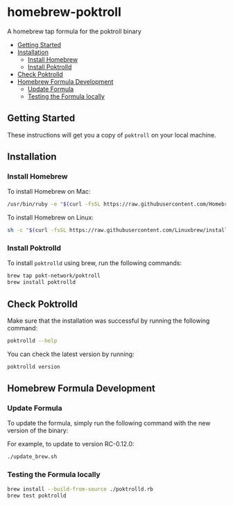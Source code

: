 # homebrew-poktroll <!-- omit in toc -->

A homebrew tap formula for the poktroll binary

- [Getting Started](#getting-started)
- [Installation](#installation)
  - [Install Homebrew](#install-homebrew)
  - [Install Poktrolld](#install-poktrolld)
- [Check Poktrolld](#check-poktrolld)
- [Homebrew Formula Development](#homebrew-formula-development)
  - [Update Formula](#update-formula)
  - [Testing the Formula locally](#testing-the-formula-locally)

## Getting Started

These instructions will get you a copy of `poktroll` on your local machine.

## Installation

### Install Homebrew

To install Homebrew on Mac:

```bash
/usr/bin/ruby -e "$(curl -fsSL https://raw.githubusercontent.com/Homebrew/install/master/install)"
```

To install Homebrew on Linux:

```bash
sh -c "$(curl -fsSL https://raw.githubusercontent.com/Linuxbrew/install/master/install.sh)"
```

### Install Poktrolld

To install `poktrolld` using brew, run the following commands:

```bash
brew tap pokt-network/poktroll
brew install poktrolld
```

## Check Poktrolld

Make sure that the installation was successful by running the following command:

```bash
poktrolld --help
```

You can check the latest version by running:

```bash
poktrolld version
```

## Homebrew Formula Development

### Update Formula

To update the formula, simply run the following command with the new version of the binary:

For example, to update to version RC-0.12.0:

```bash
./update_brew.sh
```

### Testing the Formula locally

```bash
brew install --build-from-source ./poktrolld.rb
brew test poktrolld
```
